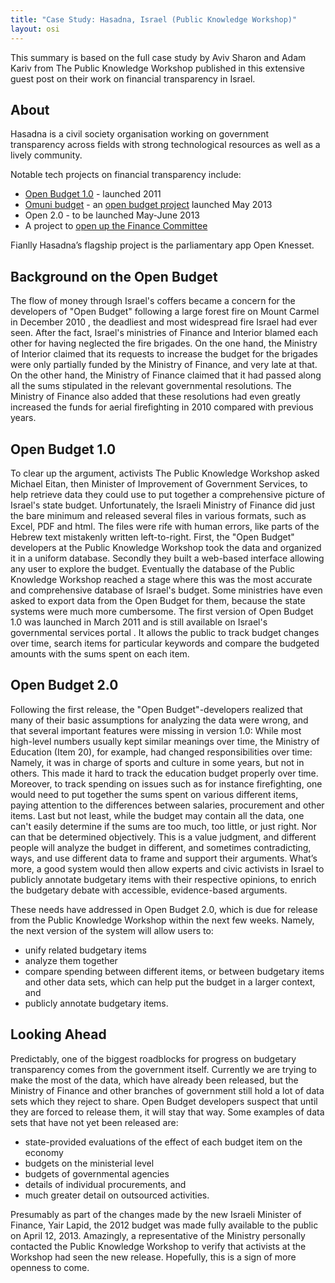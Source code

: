 ```yaml
---
title: "Case Study: Hasadna, Israel (Public Knowledge Workshop)"
layout: osi
---
```


This summary is based on the full case study by Aviv Sharon and Adam Kariv from The Public Knowledge Workshop published in this extensive guest post on their work on financial transparency in Israel.

## About
Hasadna is a civil society organisation working on government transparency across fields with strong technological resources as well as a lively community. 

Notable tech projects on financial transparency include: 
- [Open Budget 1.0](http://open-budget.readthedocs.org/en/latest/) - launched 2011
- [Omuni budget](http://open-budget.readthedocs.org/en/latest/) - an [open budget project](http://en.open-budget.prjts.com/) launched May 2013
- Open 2.0 - to be launched May-June 2013 
- A project to [open up the Finance Committee](http://www.hasadna.org.il/en/our-projects/opening-the-finance-committee/) 

Fianlly Hasadna’s flagship project is the parliamentary app Open Knesset.

## Background on the Open Budget
The flow of money through Israel's coffers became a concern for the developers of "Open Budget" following a large forest fire on Mount Carmel in December 2010 , the deadliest and most widespread fire Israel had ever seen. After the fact, Israel's ministries of Finance and Interior blamed each other for having neglected the fire brigades. On the one hand, the Ministry of Interior claimed that its requests to increase the budget for the brigades were only partially funded by the Ministry of Finance, and very late at that. On the other hand, the Ministry of Finance claimed that it had passed along all the sums stipulated in the relevant governmental resolutions. The Ministry of Finance also added that these resolutions had even greatly increased the funds for aerial firefighting in 2010 compared with previous years.

## Open Budget 1.0
To clear up the argument, activists The Public Knowledge Workshop  asked Michael Eitan, then Minister of Improvement of Government Services, to help retrieve data they could use to put together a comprehensive picture of Israel's state budget. Unfortunately, the Israeli Ministry of Finance did just the bare minimum and released several files in various formats, such as Excel, PDF and html. The files were rife with human errors, like parts of the Hebrew text mistakenly written left-to-right.
First, the "Open Budget" developers at the Public Knowledge Workshop took the data and organized it in a uniform database. Secondly they built a web-based interface allowing any user to explore the budget. Eventually the database of the Public Knowledge Workshop reached a stage where this was the most accurate and comprehensive database of Israel's budget. Some ministries have even asked to export data from the Open Budget for them, because the state systems were much more cumbersome.
The first version of Open Budget 1.0  was launched in March 2011 and is still available on Israel's governmental services portal . It allows the public to track budget changes over time, search items for particular keywords and compare the budgeted amounts with the sums spent on each item.

## Open Budget 2.0
Following the first release, the "Open Budget"-developers realized that many of their basic assumptions for analyzing the data were wrong, and that several important features were missing in version 1.0:
While most high-level numbers usually kept similar meanings over time, the Ministry of Education (Item 20), for example, had changed responsibilities over time: Namely, it was in charge of sports and culture in some years, but not in others. This made it hard to track the education budget properly over time. 
Moreover, to track spending on issues such as for instance firefighting, one would need to put together the sums spent on various different items, paying attention to the differences between salaries, procurement and other items.
Last but not least, while the budget may contain all the data, one can't easily determine if the sums are too much, too little, or just right. Nor can that be determined objectively. This is a value judgment, and different people will analyze the budget in different, and sometimes contradicting, ways, and use different data to frame and support their arguments. What’s more, a good system would then allow experts and civic activists in Israel to publicly annotate budgetary items with their respective opinions, to enrich the budgetary debate with accessible, evidence-based arguments.

These needs have addressed in Open Budget 2.0, which is due for release from the Public Knowledge Workshop within the next few weeks. Namely, the next version of the system will allow users to:
- unify related budgetary items
- analyze them together
- compare spending between different items, or between budgetary items and other data sets, which can help put the budget in a larger context, and
- publicly annotate budgetary items.

## Looking Ahead
Predictably, one of the biggest roadblocks for progress on budgetary transparency comes from the government itself. Currently we are trying to make the most of the data, which have already been released, but the Ministry of Finance and other branches of government still hold a lot of data sets which they reject to share. Open Budget developers suspect that until they are forced to release them, it will stay that way. Some examples of data sets that have not yet been released are:
- state-provided evaluations of the effect of each budget item on the economy
- budgets on the ministerial level
- budgets of governmental agencies
- details of individual procurements, and
- much greater detail on outsourced activities.

Presumably as part of the changes made by the new Israeli Minister of Finance, Yair Lapid, the 2012 budget was made fully available  to the public on April 12, 2013. Amazingly, a representative of the Ministry personally contacted the Public Knowledge Workshop to verify that activists at the Workshop had seen the new release. Hopefully, this is a sign of more openness to come.

